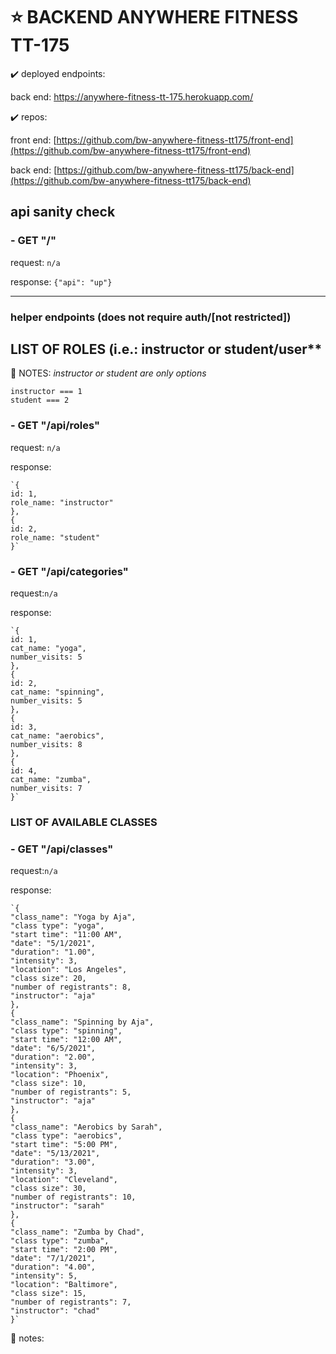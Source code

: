 # ⭐ BACKEND ANYWHERE FITNESS TT-175

✔️ deployed endpoints:

back end:
https://anywhere-fitness-tt-175.herokuapp.com/

✔️ repos:

front end: [https://github.com/bw-anywhere-fitness-tt175/front-end](https://github.com/bw-anywhere-fitness-tt175/front-end)

back end: [https://github.com/bw-anywhere-fitness-tt175/back-end](https://github.com/bw-anywhere-fitness-tt175/back-end)

## api sanity check

### - GET "/"

request: `n/a`

response: `{"api": "up"}`

---

### helper endpoints (does not require auth/[not restricted])

## LIST OF ROLES (i.e.: instructor or student/user**

📝 NOTES:
<em>instructor or student are only options</em><br>
```
instructor === 1
student === 2
```

### -  GET "/api/roles"

request: `n/a`

response: 

```
`{
id: 1,
role_name: "instructor"
},
{
id: 2,
role_name: "student"
}`
```

### -  GET "/api/categories"

request:`n/a`

response: 
```
`{
id: 1,
cat_name: "yoga",
number_visits: 5
},
{
id: 2,
cat_name: "spinning",
number_visits: 5
},
{
id: 3,
cat_name: "aerobics",
number_visits: 8
},
{
id: 4,
cat_name: "zumba",
number_visits: 7
}`
```

### LIST OF AVAILABLE CLASSES

### - GET "/api/classes"

request:`n/a`

response: 
```
`{
"class_name": "Yoga by Aja",
"class type": "yoga",
"start time": "11:00 AM",
"date": "5/1/2021",
"duration": "1.00",
"intensity": 3,
"location": "Los Angeles",
"class size": 20,
"number of registrants": 8,
"instructor": "aja"
},
{
"class_name": "Spinning by Aja",
"class type": "spinning",
"start time": "12:00 AM",
"date": "6/5/2021",
"duration": "2.00",
"intensity": 3,
"location": "Phoenix",
"class size": 10,
"number of registrants": 5,
"instructor": "aja"
},
{
"class_name": "Aerobics by Sarah",
"class type": "aerobics",
"start time": "5:00 PM",
"date": "5/13/2021",
"duration": "3.00",
"intensity": 3,
"location": "Cleveland",
"class size": 30,
"number of registrants": 10,
"instructor": "sarah"
},
{
"class_name": "Zumba by Chad",
"class type": "zumba",
"start time": "2:00 PM",
"date": "7/1/2021",
"duration": "4.00",
"intensity": 5,
"location": "Baltimore",
"class size": 15,
"number of registrants": 7,
"instructor": "chad"
}`
```

📝 notes:


